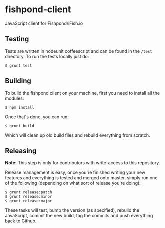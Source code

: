 fishpond-client
===============

JavaScript client for Fishpond/iFish.io


## Testing

Tests are written in nodeunit coffeescript and can be found in the `/test`
directory. To run the tests locally just do:

```
$ grunt test
```


## Building

To build the fishpond client on your machine, first you need to install all the
modules:

```
$ npm install
```

Once that's done, you can run:

```
$ grunt build
```

Which will clean up old build files and rebuild everything from scratch.


## Releasing

__Note:__ This step is only for contributors with write-access to this
repository.

Release management is easy, once you're finished writing your new features and
everything is tested and merged onto master, simply run one of the following
(depending on what sort of release you're doing):

```
$ grunt release:patch
$ grunt release:minor
$ grunt release:major
```

These tasks will test, bump the version (as specified), rebuild the JavaScript,
commit the new build, tag the commits and push everything back to Github.
